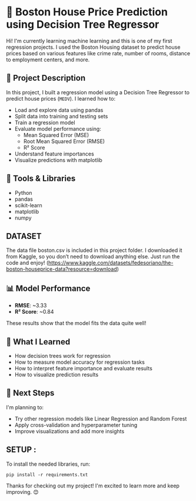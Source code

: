 # 🏡 Boston House Price Prediction using Decision Tree Regressor

Hi! I'm currently learning machine learning and this is one of my first regression projects. I used the Boston Housing dataset to predict house prices based on various features like crime rate, number of rooms, distance to employment centers, and more.

## 📌 Project Description

In this project, I built a regression model using a Decision Tree Regressor to predict house prices (`MEDV`). I learned how to:

- Load and explore data using pandas
- Split data into training and testing sets
- Train a regression model
- Evaluate model performance using:
  - Mean Squared Error (MSE)
  - Root Mean Squared Error (RMSE)
  - R² Score
- Understand feature importances
- Visualize predictions with matplotlib

## 🔧 Tools & Libraries

- Python
- pandas
- scikit-learn
- matplotlib
- numpy

## DATASET
 The data file boston.csv is included in this project folder. I downloaded it from Kaggle, so you don’t need to download anything else. Just run the code and enjoy! (https://www.kaggle.com/datasets/fedesoriano/the-boston-houseprice-data?resource=download)

## 📊 Model Performance

- **RMSE**: ~3.33  
- **R² Score**: ~0.84

These results show that the model fits the data quite well!

## 🎯 What I Learned

- How decision trees work for regression
- How to measure model accuracy for regression tasks
- How to interpret feature importance and evaluate results
- How to visualize prediction results

## 🚀 Next Steps

I'm planning to:
- Try other regression models like Linear Regression and Random Forest
- Apply cross-validation and hyperparameter tuning
- Improve visualizations and add more insights

## SETUP :
To install the needed libraries, run:
```
pip install -r requirements.txt
```

Thanks for checking out my project! I'm excited to learn more and keep improving. 😊